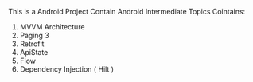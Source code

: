 This is a Android Project Contain Android Intermediate Topics Cointains:

1. MVVM Architecture
2. Paging 3
3. Retrofit
4. ApiState
5. Flow
6. Dependency Injection ( Hilt )
    

